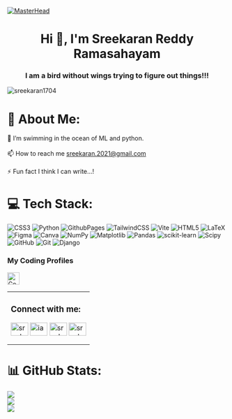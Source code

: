 [![MasterHead](https://media-exp1.licdn.com/dms/image/C5616AQFjoYYfdff3mg/profile-displaybackgroundimage-shrink_350_1400/0/1648895433917?e=2147483647&v=beta&t=xU_mn-fkENDeD7HIJQILosjxGTEmEYaFIPhhirJl_uA)](https://sreekaran1704.github.io/Resume-Website/)
<h1 align="center">Hi 👋, I'm Sreekaran Reddy Ramasahayam</h1>
<h3 align="center">I am a bird without wings trying to figure out things!!!</h3>

<p align="left"> <img src="https://komarev.com/ghpvc/?username=sreekaran1704&label=Profile%20views&color=0e75b6&style=flat" alt="sreekaran1704" /> </p>

# 💫 About Me:
🌱 I’m swimming in the ocean of ML and python.<br><br>📫 How to reach me sreekaran.2021@gmail.com<br><br>⚡ Fun fact I think I can write...!


# 💻 Tech Stack:
![CSS3](https://img.shields.io/badge/css3-%231572B6.svg?style=for-the-badge&logo=css3&logoColor=white) ![Python](https://img.shields.io/badge/python-3670A0?style=for-the-badge&logo=python&logoColor=ffdd54) ![GithubPages](https://img.shields.io/badge/github%20pages-121013?style=for-the-badge&logo=github&logoColor=white) ![TailwindCSS](https://img.shields.io/badge/tailwindcss-%2338B2AC.svg?style=for-the-badge&logo=tailwind-css&logoColor=white) ![Vite](https://img.shields.io/badge/vite-%23646CFF.svg?style=for-the-badge&logo=vite&logoColor=white) ![HTML5](https://img.shields.io/badge/html5-%23E34F26.svg?style=for-the-badge&logo=html5&logoColor=white) ![LaTeX](https://img.shields.io/badge/latex-%23008080.svg?style=for-the-badge&logo=latex&logoColor=white) ![Figma](https://img.shields.io/badge/figma-%23F24E1E.svg?style=for-the-badge&logo=figma&logoColor=white) ![Canva](https://img.shields.io/badge/Canva-%2300C4CC.svg?style=for-the-badge&logo=Canva&logoColor=white) ![NumPy](https://img.shields.io/badge/numpy-%23013243.svg?style=for-the-badge&logo=numpy&logoColor=white) ![Matplotlib](https://img.shields.io/badge/Matplotlib-%23ffffff.svg?style=for-the-badge&logo=Matplotlib&logoColor=black) ![Pandas](https://img.shields.io/badge/pandas-%23150458.svg?style=for-the-badge&logo=pandas&logoColor=white) ![scikit-learn](https://img.shields.io/badge/scikit--learn-%23F7931E.svg?style=for-the-badge&logo=scikit-learn&logoColor=white) ![Scipy](https://img.shields.io/badge/SciPy-%230C55A5.svg?style=for-the-badge&logo=scipy&logoColor=%white) ![GitHub](https://img.shields.io/badge/github-%23121011.svg?style=for-the-badge&logo=github&logoColor=white) ![Git](https://img.shields.io/badge/git-%23F05033.svg?style=for-the-badge&logo=git&logoColor=white) ![Django](https://img.shields.io/badge/django-%23092E20.svg?style=for-the-badge&logo=django&logoColor=white)

<h3 align="left">My Coding Profiles</h3>
<p align="left">
<a href="https://www.codechef.com/users/sreekaran1704" target="_blank"> <img alt="Codechef" src ="https://cp-logo.vercel.app/codechef/sreekaran1704?logo=true" height="28px"/> </a>
</p>
<table>
 <tr>
  <td><h3 align="left">Connect with me:</h3>
<p align="left">
 
<a href="https://www.linkedin.com/in/sreekaranreddy-ramasahayam-084605202/" target="blank"><img align="center" src="https://raw.githubusercontent.com/rahuldkjain/github-profile-readme-generator/master/src/images/icons/Social/linked-in-alt.svg" alt="sreekaran1704" height="30" width="40" /></a>
<a href="https://instagram.com/iam_sreekaran" target="blank"><img align="center" src="https://raw.githubusercontent.com/rahuldkjain/github-profile-readme-generator/master/src/images/icons/Social/instagram.svg" alt="iam_sreekaran" height="30" width="40" /></a>
<a href="https://www.youtube.com/c/sreekaran" target="blank"><img align="center" src="https://raw.githubusercontent.com/rahuldkjain/github-profile-readme-generator/master/src/images/icons/Social/youtube.svg" alt="sreekaran" height="30" width="40" /></a>
<a href="https://www.codechef.com/users/sreekaran1704" target="blank"><img align="center" src="https://cdn.jsdelivr.net/npm/simple-icons@3.1.0/icons/codechef.svg" alt="sreekaran1704" height="30" width="40" /></a>
   </p></td>
 </tr>
 </table>

 
# 📊 GitHub Stats:
![](https://github-readme-stats.vercel.app/api?username=Sreekaran1704&theme=transparent&hide_border=false&include_all_commits=false&count_private=false)<br/>
![](https://github-readme-streak-stats.herokuapp.com/?user=Sreekaran1704&theme=transparent&hide_border=false)<br/>
![](https://github-readme-stats.vercel.app/api/top-langs/?username=Sreekaran1704&theme=transparent&hide_border=false&include_all_commits=false&count_private=false&layout=compact)
<!-- Proudly created with GPRM ( https://gprm.itsvg.in ) -->
